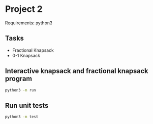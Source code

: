 # Project 2

Requirements: python3

## Tasks

- Fractional Knapsack
- 0-1 Knapsack

## Interactive knapsack and fractional knapsack program

```bash
python3 -m run
```

## Run unit tests

```bash
python3 -m test

```
